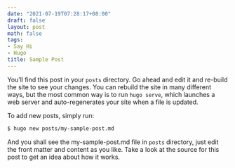 ```yaml
---
date: "2021-07-19T07:28:17+08:00"
draft: false
layout: post
math: false
tags:
- Say Hi
- Hugo
title: Sample Post
---
```

You’ll find this post in your `posts` directory. Go ahead and edit it and re-build the site to see your changes. You can rebuild the site in many different ways, but the most common way is to run `hugo serve`, which launches a web server and auto-regenerates your site when a file is updated.

To add new posts, simply run:
```bash
$ hugo new posts/my-sample-post.md
```
And you shall see the my-sample-post.md file in `posts` directory, just edit the front matter and content as you like. Take a look at the source for this post to get an idea about how it works.

